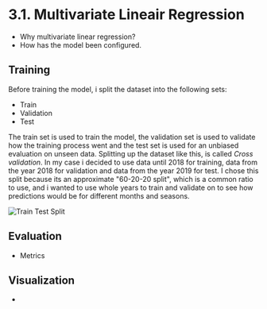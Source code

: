 <h1>3.1. Multivariate Lineair Regression</h1>

- Why multivariate linear regression?
- How has the model been configured.

<h2>Training</h2>

Before training the model, i split the dataset into the following sets:

- Train
- Validation
- Test

The train set is used to train the model, the validation set is used to validate how the training process went and the test set is used for an unbiased evaluation on unseen data. Splitting up the dataset like this, is called *Cross validation*. In my case i decided to use data until 2018 for training, data from the year 2018 for validation and data from the year 2019 for test. I chose this split because its an approximate "60-20-20 split", which is a common ratio to use, and i wanted to use whole years to train and validate on to see how predictions would be for different months and seasons. 

![Train Test Split](https://github.com/Rikku77/datascience/blob/master/portfolio/predictive_analysis/Jupyterhub/train_test_split.png)

<h2>Evaluation</h2>

- Metrics

<h2>Visualization</h2>

- 
